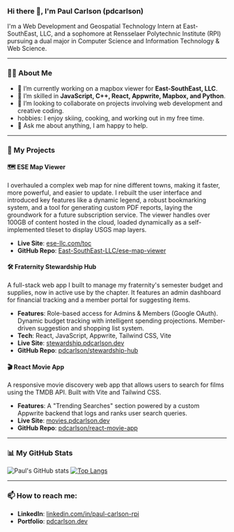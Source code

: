 ### Hi there 👋, I'm Paul Carlson (pdcarlson)

I'm a Web Development and Geospatial Technology Intern at East-SouthEast, LLC, and a sophomore at Rensselaer Polytechnic Institute (RPI) pursuing a dual major in Computer Science and Information Technology & Web Science.

---

### 👨‍💻 About Me

- 🔭 I’m currently working on a mapbox viewer for **East-SouthEast, LLC**.
- 🌱 I’m skilled in **JavaScript, C++, React, Appwrite, Mapbox, and Python**.
- 👯 I’m looking to collaborate on projects involving web development and creative coding.
-  hobbies: I enjoy skiing, cooking, and working out in my free time.
- 💬 Ask me about anything, I am happy to help.

---

### 🚀 My Projects

#### 🗺️ ESE Map Viewer
I overhauled a complex web map for nine different towns, making it faster, more powerful, and easier to update. I rebuilt the user interface and introduced key features like a dynamic legend, a robust bookmarking system, and a tool for generating custom PDF reports, laying the groundwork for a future subscription service. The viewer handles over 100GB of content hosted in the cloud, loaded dynamically as a self-implemented tileset to display USGS map layers.

- **Live Site**: [ese-llc.com/toc](https://ese-llc.com/toc)
- **GitHub Repo**: [East-SouthEast-LLC/ese-map-viewer](https://github.com/East-SouthEast-LLC/ese-map-viewer)


#### 🛠️ Fraternity Stewardship Hub
A full-stack web app I built to manage my fraternity's semester budget and supplies, now in active use by the chapter. It features an admin dashboard for financial tracking and a member portal for suggesting items.

- **Features**: Role-based access for Admins & Members (Google OAuth). Dynamic budget tracking with intelligent spending projections. Member-driven suggestion and shopping list system.
- **Tech**: React, JavaScript, Appwrite, Tailwind CSS, Vite
- **Live Site**: [stewardship.pdcarlson.dev](https://stewardship.pdcarlson.dev)
- **GitHub Repo**: [pdcarlson/stewardship-hub](https://github.com/pdcarlson/stewardship-hub)

#### 🎬 React Movie App
A responsive movie discovery web app that allows users to search for films using the TMDB API. Built with Vite and Tailwind CSS.

- **Features**: A "Trending Searches" section powered by a custom Appwrite backend that logs and ranks user search queries.
- **Live Site**: [movies.pdcarlson.dev](https://movies.pdcarlson.dev)
- **GitHub Repo**: [pdcarlson/react-movie-app](https://github.com/pdcarlson/react-movie-app)

---

### 📊 My GitHub Stats

![Paul's GitHub stats](https://github-readme-stats.vercel.app/api?username=pdcarlson&show_icons=true&theme=radical)
[![Top Langs](https://github-readme-stats.vercel.app/api/top-langs/?username=pdcarlson&layout=compact&theme=radical)](https://github.com/anuraghazra/github-readme-stats)

---

### 📫 How to reach me:

- **LinkedIn**: [linkedin.com/in/paul-carlson-rpi](https://linkedin.com/in/paul-carlson-rpi)
- **Portfolio**: [pdcarlson.dev](https://pdcarlson.dev)
